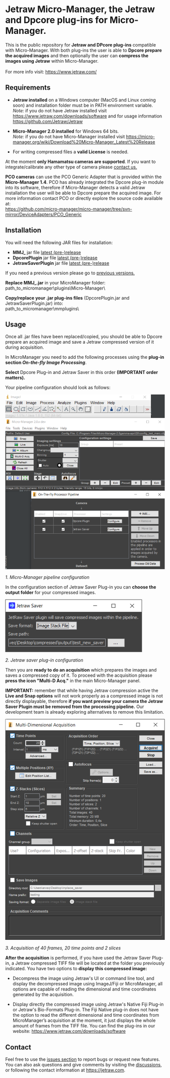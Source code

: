# Jetraw Micro-Manager, the Jetraw and Dpcore plug-ins for Micro-Manager. 
This is the public repository for **Jetraw and DPcore plug-ins** compatible with Micro-Manager. With both plug-ins the user is able to **Dpcore prepare the acquired images** and then optionally the user can **compress the images using Jetraw** within Micro-Manager.  
<br/>For more info visit:
https://www.jetraw.com/

## Requirements
- **Jetraw installed** on a Windows computer (MacOS and Linux coming soon) and installation folder must be in PATH environment variable.<br/>
*Note:* if you do not have Jetraw installed visit https://www.jetraw.com/downloads/software and for usage information https://github.com/Jetraw/Jetraw  

- **Micro-Manager 2.0 installed** for Windows 64 bits.<br/>
*Note:* if you do not have Micro-Manager installed visit https://micro-manager.org/wiki/Download%20Micro-Manager_Latest%20Release  

- For writing compressed files a **valid License** is needed. 

At the moment **only Hamamatsu cameras are supported**. If you want to integrate/calibrate any other type of camera please [contact us.](#Contact)

**PCO cameras** can use the PCO Generic Adapter that is provided within the **Micro-Manager 1.4**. PCO has already integrated the Dpcore plug-in module into its software, therefore if Micro-Manager detects a valid Jetraw installation the user will be able to Dpcore prepare the acquired image. For more information contact PCO or directly explore the source code available at:  
https://github.com/micro-manager/micro-manager/tree/svn-mirror/DeviceAdapters/PCO_Generic

## Installation
You will need the following JAR files for installation:

- **MMJ_** jar file [latest (pre-)release](https://github.com/Jetraw/MicroManager/releases/download/21.07.01.1/MMJ_21.07.01.1.jar)
- **DpcorePlugin** jar file [latest (pre-)release](https://github.com/Jetraw/MicroManager/releases/download/21.07.01.1/DpcorePlugin_21.07.01.1.jar)
- **JetrawSaverPlugin** jar file [latest (pre-)release](https://github.com/Jetraw/MicroManager/releases/download/21.07.01.1/JetrawSaverPlugin_21.07.01.1.jar)
  
If you need a previous version please go to [previous versions.](https://github.com/Jetraw/MicroManager/releases/)

**Replace MMJ_.jar** in your MicroManager folder:<br/>
path_to_micromanager\plugins\Micro-Manager\

**Copy/replace your .jar plug-ins files** (DpcorePlugin.jar and JetrawSaverPlugin.jar) into:<br/>
path_to_micromanager\mmplugins\

## Usage
Once all .jar files have been replaced/copied, you should be able to Dpcore prepare an acquired image and save a Jetraw compressed version of it during acquisition.  

In MicroManager you need to add the following processes using the **plug-in section *On-the-fly Image Processing***.<br/>
  
**Select** Dpcore Plug-in and Jetraw Saver in this order **(IMPORTANT order matters).**

Your pipeline configuration should look as follows:

![alt text](https://github.com/Jetraw/MicroManager/blob/master/screenshots/pipeline_configuration.png)

*1. Micro-Manager pipeline configuration*

In the configuration section of Jetraw Saver Plug-in you can **choose the output folder** for your compressed images.

![alt text](https://github.com/Jetraw/MicroManager/blob/master/screenshots/jetraw_saver_plugin.png)

*2. Jetraw saver plug-in configuration*

Then you are **ready to do an acquisition** which prepares the images and saves a compressed copy of it. To proceed with the acquisition please **press the icon "Multi-D Acq."** in the main Micro-Manager panel.  
  
**IMPORTANT:** remember that while having Jetraw compression active the **Live and Snap options** will not work properly as a compressed image is not directly displayable, therefore **if you want preview your camera the Jetraw Saver Plugin must be removed from the processing pipeline.** Our development team is already exploring alternatives to remove this limitation. 

![alt text](https://github.com/Jetraw/MicroManager/blob/master/screenshots/acquisition_screen.png)

*3. Acquisition of 40 frames, 20 time points and 2 slices*

**After the acquisition** is performed, if you have used the Jetraw Saver Plug-in, a Jetraw compressed TIFF file will be located at the folder you previously indicated. You have two options to **display this compressed image:**

- Decompress the image using Jetraw's UI or command line tool, and display the decompressed image using ImageJ/Fiji or MicroManager, all options are capable of reading the dimensional and time coordinates generated by the acquisition.

- Display directly the compressed image using Jetraw's Native Fiji Plug-in or Jetraw's Bio-Formats Plug-in. The Fiji Native plug-in does not have the option to read the different dimensional and time coordinates from MicroManager’s acquisition at the moment, it just displays the whole amount of frames from the TIFF file. You can find the plug-ins in our website: https://www.jetraw.com/downloads/software

## Contact
Feel free to use the [issues section](https://github.com/Jetraw/MicroManager/issues) to report bugs or request new features. You can also ask questions and give comments by visiting the [discussions](https://github.com/Jetraw/MicroManager/discussions), or following the contact information at https://jetraw.com.
